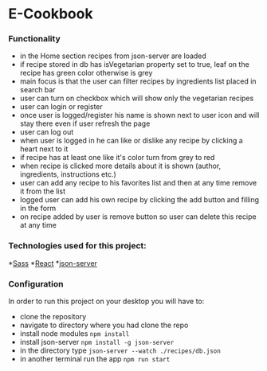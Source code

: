 # E-Cookbook

### Functionality
* in the Home section recipes from json-server are loaded
* if recipe stored in db has isVegetarian property set to true, leaf on the recipe has green color otherwise is grey
* main focus is that the user can filter recipes by ingredients list placed in search bar
* user can turn on checkbox which will show only the vegetarian recipes
* user can login or register
* once user is logged/register his name is shown next to user icon and will stay there even if user refresh the page
* user can log out
* when user is logged in he can like or dislike any recipe by clicking a heart next to it
* if recipe has at least one like it's color turn from grey to red
* when recipe is clicked more details about it is shown (author, ingredients, instructions etc.)
* user can add any recipe to his favorites list and then at any time remove it from the list
* logged user can add his own recipe by clicking the add button and filling in the form
* on recipe added by user is remove button so user can delete this recipe at any time

### Technologies used for this project:
*[Sass](https://sass-lang.com/)
*[React](https://reactjs.org/)
*[json-server](https://github.com/typicode/json-server)

### Configuration

In order to run this project on your desktop you will have to:
* clone the repository
* navigate to directory where you had clone the repo
* install node modules ```npm install```
* install json-server ```npm install -g json-server```
* in the directory type ```json-server --watch ./recipes/db.json```
* in another terminal run the app ```npm run start```
